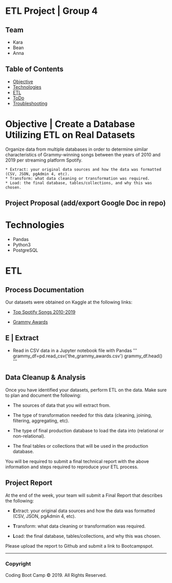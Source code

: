 # ETL Project | Group 4

## Team
* Kara
* Bean
* Anna


## Table of Contents
* [Objective](#Objective)
* [Technologies](#Technologies)
* [ETL](#ETL)
* [ToDo](#ToDo)
* [Troubleshooting](#Troubleshooting)

# Objective | Create a Database Utilizing ETL on Real Datasets
Organize data from multiple databases in order to determine similar characteristics of Grammy-winning songs between the years of 2010 and 2019 per streaming platform Spotify.

    * Extract: your original data sources and how the data was formatted (CSV, JSON, pgAdmin 4, etc).
    * Transform: what data cleaning or transformation was required.
    * Load: the final database, tables/collections, and why this was chosen.

## Project Proposal (add/export Google Doc in repo)

# Technologies
* Pandas
* Python3
* PostgreSQL

# ETL
## Process Documentation

Our datasets were obtained on Kaggle at the following links:

* [Top Spotify Songs 2010-2019](https://www.kaggle.com/leonardopena/top-spotify-songs-from-20102019-by-year)

* [Grammy Awards](https://www.kaggle.com/unanimad/grammy-awards)

## E | Extract
* Read in CSV data in a Jupyter notebook file with Pandas
            '''
            grammy_df=pd.read_csv('the_grammy_awards.csv')
            grammy_df.head()
            '''


## Data Cleanup & Analysis

Once you have identified your datasets, perform ETL on the data. Make sure to plan and document the following:

* The sources of data that you will extract from.

* The type of transformation needed for this data (cleaning, joining, filtering, aggregating, etc).

* The type of final production database to load the data into (relational or non-relational).

* The final tables or collections that will be used in the production database.

You will be required to submit a final technical report with the above information and steps required to reproduce your ETL process.

## Project Report

At the end of the week, your team will submit a Final Report that describes the following:

* **E**xtract: your original data sources and how the data was formatted (CSV, JSON, pgAdmin 4, etc).

* **T**ransform: what data cleaning or transformation was required.

* **L**oad: the final database, tables/collections, and why this was chosen.

Please upload the report to Github and submit a link to Bootcampspot.

- - -

### Copyright

Coding Boot Camp © 2019. All Rights Reserved.
